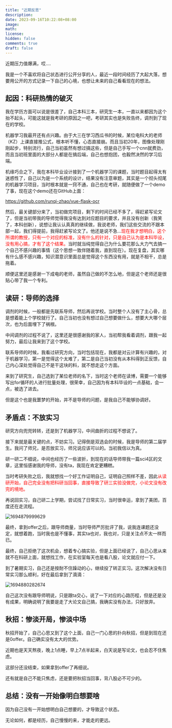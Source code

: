 ```yaml
---
title: "近期反思"
description: 
date: 2023-09-16T10:22:08+08:00
image: 
math: 
license: 
hidden: false
comments: true
draft: false
---
```


近期压力值爆满，哎....

我是一个不喜欢将自己状态进行公开分享的人，最近一段时间经历了大起大落，想要用公开的方式记录一下自己的心境，也想让未来的自己看看现在的想法。

## 起因：科研热情的破灭

我在学历方面可以说是很差了，自己本科三本，研究生一本，一直以来都因为这个抬不起头，可能这就是我考研的原因之一吧，考研其实也是失败告终，调剂到了现在的学校。

机器学习我最开还有点兴趣。由于大三在学习西瓜书的时候，某位电科大的老师（KZ）上课直接推公式，根本听不懂，心态直接崩。而且当初20年，图像处理刚刚起步，特别流行，自己当初虽然有想过搞这些，但是自己手写一个cnn就费劲，而且当初班里面的大部分人都是在搞后端，自己也想抱团，也毅然决然的学习后端。

机缘巧合之下，我在本科毕业设计接到了一个机器学习的课题，当时题目起得太有迷惑性了，自己以为是一个系统的设计，结果没有注意审题，其实是一个彻头彻尾的机器学习项目，当时根本就是一窍不通，自己也在考研，就随便做了一个demo了事，现在这个demo还在GitHub上面：

https://github.com/runqi-zhao/vue-flask-ocr

然后，最关键部分来了，当初做完项目，剩下的时间已经不多了，得赶紧写论文了，但是当初带我的导师觉得我没有达到对应题目的要求，并且没有创新（我笑了，本科创新），说想让我认认真真的继续做，我说老师，我们这些交流的不跟本部一起，我们得提前，我得赶紧写论文了。他还是说不急...<font color="red">现在我才想明白，这个所谓的教授，只有一个对应的标准，没有什么的针对，只是自己认为是本科毕设，没有用心搞，才有了这个结果。</font>当时就当纯觉得自己为什么要花那么大力气去搞一个自己不感兴趣的事情（这个思想一致伴随着我，直到现在）。现在复盘，其实哪有什么感不感兴趣，知识潜意识里面总是觉得这个东西没有用，就是不相干，总是拖着。

顺便这里还是感谢一下成电的老师，虽然自己做的不怎么地，但是这个老师还是很贴心带了我一个专利。

## 读研：导师的选择

调剂的时候，一般都是先联系导师，然后再说学校。当时整个人没有了主心骨，总是想着能上个学校就行了。自己当初也没有想过自己想要做什么，想要大大哪个层次，也为后面埋下了祸根。

中间调剂的过程不说了，这里还是很感谢我的家人，当初帮我看着调剂，跟我一起努力，最后让我来到了这个学校。

联系导师的时候，我看过研究方向，当时包括现在，我都是对云计算有兴趣的，对于机器学习，第一是觉得这个太难了，第二是自己当初没有从本科得到正反馈，自己内心深处觉得自己不是干这块的料，就不想走这个方面。

来到了研究生，自己选到了某位老师的名下，当时这个老师在读博，需要一个能够写出for循环的人进行批量处理，很荣幸，自己因为有本科毕设的一点基础，会一点，被选了进去。

但是这个也是我噩梦的开始，并不是导师的问题，是我自己不能够协调好。

## 矛盾点：不放实习

研究方向兜兜转转，还是到了机器学习，中间曲折的过程不想说了。

接下来就是最关键的点，不妨实习。记得倒是双选会的时候，我是导师的第二届学生。我问了师兄，是否放实习，师兄说应该可以的。当初我信以为真。

研一研二不细说，中间也经历了一些波折，到现在的话导师带我一篇sci4区的文章，这里恒感谢我的导师，没有ta，我现在肯定更糟糕。

当时考研失败之后，我就想找一个好工作证明自己，证明自己照样不差，因此<font color="red">从读研开始，自己完全没有把科研当回事，直接导致了研三实验没做完，小论文没有改完的境地。</font>

再说回实习，自己研二上学期，尝试找了日常实习，当时很幸运，拿到了美团，百度还在走流程。

![1694879999629](https://img-1312072469.cos.ap-nanjing.myqcloud.com/1694879999629.jpg)

最终，拿到offer之后，跟导师商量，当时导师严厉批评了我，说我连课题还没定，就想着跑，当时我也是不懂事，其实ta也对，我也对，只是关注点不太一样而已。

最终，自己拒绝了这次机会，想着专心搞实验，但是上面已经说了，自己心思从来就不在科研上面，就想找工作，在实验室每天也是看八股，论文就应付一下。

到了暑期实习，自己还是按耐不住躁动的心，继续投了转正实习。这次解决没有日常实习那么顺利，好在最后拿到了滴滴：

![1694880282674](https://img-1312072469.cos.ap-nanjing.myqcloud.com/1694880282674.jpg)

自己这次没有跟导师明说，只是跟ta交心，说了一下对应的心路历程，但是还是没有成果，明确说明了我要是走了大论文自己搞，我确实没有办法，只好放弃。

## 秋招：惨淡开局，惨淡中场

秋招开始了，自己心思又到了这个上面，自己一门心思的扑向秋招，但是到现在还是0offer。自己确实没有太大的优势。

近期也是天天熬夜，晚上1点睡，早上7点半起来，白天说是写论文，也会忍不住焦虑。

这部分还没结束，如果拿到offer了再细说。

还有就是自己不能只焦虑，还是要把秋招当回事，背八股必不可少的。

## 总结：没有一开始像明白想要啥

因为自己没有一开始想明白自己想要的，才导致这个状态。

无论如何，都是经历，自己慢慢的来，才能走的更远。
